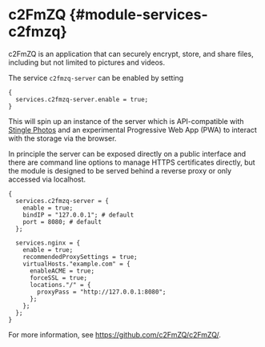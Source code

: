 # c2FmZQ {#module-services-c2fmzq}

c2FmZQ is an application that can securely encrypt, store, and share files,
including but not limited to pictures and videos.

The service `c2fmzq-server` can be enabled by setting
```
{
  services.c2fmzq-server.enable = true;
}
```
This will spin up an instance of the server which is API-compatible with
[Stingle Photos](https://stingle.org) and an experimental Progressive Web App
(PWA) to interact with the storage via the browser.

In principle the server can be exposed directly on a public interface and there
are command line options to manage HTTPS certificates directly, but the module
is designed to be served behind a reverse proxy or only accessed via localhost.

```
{
  services.c2fmzq-server = {
    enable = true;
    bindIP = "127.0.0.1"; # default
    port = 8080; # default
  };

  services.nginx = {
    enable = true;
    recommendedProxySettings = true;
    virtualHosts."example.com" = {
      enableACME = true;
      forceSSL = true;
      locations."/" = {
        proxyPass = "http://127.0.0.1:8080";
      };
    };
  };
}
```

For more information, see <https://github.com/c2FmZQ/c2FmZQ/>.
